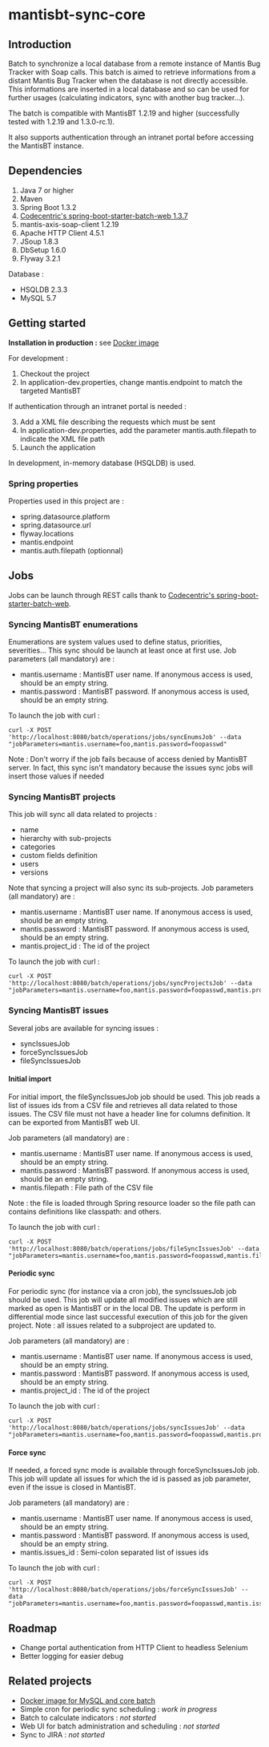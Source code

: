 # mantisbt-sync-core
## Introduction
Batch to synchronize a local database from a remote instance of Mantis Bug Tracker with Soap calls.
This batch is aimed to retrieve informations from a distant Mantis Bug Tracker when the database is not directly accessible. This informations are inserted in a local database and so can be used for further usages (calculating indicators, sync with another bug tracker...).

The batch is compatible with MantisBT 1.2.19 and higher (successfully tested with 1.2.19 and 1.3.0-rc.1).

It also supports authentication through an intranet portal before accessing the MantisBT instance.

## Dependencies
1. Java 7 or higher
2. Maven
3. Spring Boot 1.3.2
4. [Codecentric's spring-boot-starter-batch-web 1.3.7](https://github.com/codecentric/spring-boot-starter-batch-web)
5. mantis-axis-soap-client 1.2.19
6. Apache HTTP Client 4.5.1
7. JSoup 1.8.3
8. DbSetup 1.6.0
9. Flyway 3.2.1

Database :

* HSQLDB 2.3.3
* MySQL 5.7

## Getting started

**Installation in production :** see [Docker image](https://github.com/jrrdev/mantisbt-sync-docker)

For development :

1. Checkout the project
2. In application-dev.properties, change mantis.endpoint to match the targeted MantisBT

If authentication through an intranet portal is needed :

3. Add a XML file describing the requests which must be sent
4. In application-dev.properties, add the parameter mantis.auth.filepath to indicate the XML file path
5. Launch the application

In development, in-memory database (HSQLDB) is used.

### Spring properties

Properties used in this project are :

* spring.datasource.platform
* spring.datasource.url
* flyway.locations
* mantis.endpoint
* mantis.auth.filepath (optionnal)

## Jobs

Jobs can be launch through REST calls thank to [Codecentric's spring-boot-starter-batch-web](https://github.com/codecentric/spring-boot-starter-batch-web).

### Syncing MantisBT enumerations

Enumerations are system values used to define status, priorities, severities...
This sync should be launch at least once at first use.
Job parameters (all mandatory) are :

* mantis.username : MantisBT user name. If anonymous access is used, should be an empty string.
* mantis.password : MantisBT password. If anonymous access is used, should be an empty string.

To launch the job with curl :

```Shell
curl -X POST 'http://localhost:8080/batch/operations/jobs/syncEnumsJob' --data "jobParameters=mantis.username=foo,mantis.password=foopasswd"
```

Note : Don't worry if the job fails because of access denied by MantisBT server. In fact, this sync isn't mandatory because the issues sync jobs will insert those values if needed

### Syncing MantisBT projects

This job will sync all data related to projects :

* name
* hierarchy with sub-projects
* categories
* custom fields definition
* users
* versions

Note that syncing a project will also sync its sub-projects.
Job parameters (all mandatory) are :

* mantis.username : MantisBT user name. If anonymous access is used, should be an empty string.
* mantis.password : MantisBT password. If anonymous access is used, should be an empty string.
* mantis.project_id : The id of the project

To launch the job with curl :

```Shell
curl -X POST 'http://localhost:8080/batch/operations/jobs/syncProjectsJob' --data "jobParameters=mantis.username=foo,mantis.password=foopasswd,mantis.project_id=1"
```

### Syncing MantisBT issues

Several jobs are available for syncing issues :

* syncIssuesJob
* forceSyncIssuesJob
* fileSyncIssuesJob

#### Initial import

For initial import, the fileSyncIssuesJob job should be used.
This job reads a list of issues ids from a CSV file and retrieves all data related to those issues. The CSV file must not have a header line for columns definition. It can be exported from MantisBT web UI.

Job parameters (all mandatory) are :

* mantis.username : MantisBT user name. If anonymous access is used, should be an empty string.
* mantis.password : MantisBT password. If anonymous access is used, should be an empty string.
* mantis.filepath : File path of the CSV file

Note : the file is loaded through Spring resource loader so the file path can contains definitions like classpath: and others.

To launch the job with curl :

```Shell
curl -X POST 'http://localhost:8080/batch/operations/jobs/fileSyncIssuesJob' --data "jobParameters=mantis.username=foo,mantis.password=foopasswd,mantis.filepath=file:/path/to/file/filename.csv"
```

#### Periodic sync

For periodic sync (for instance via a cron job), the syncIssuesJob job should be used.
This job will update all modified issues which are still marked as open is MantisBT or in the local DB. The update is perform in differential mode since last successful execution of this job for the given project.
Note : all issues related to a subproject are updated to.

Job parameters (all mandatory) are :

* mantis.username : MantisBT user name. If anonymous access is used, should be an empty string.
* mantis.password : MantisBT password. If anonymous access is used, should be an empty string.
* mantis.project_id : The id of the project

To launch the job with curl :

```Shell
curl -X POST 'http://localhost:8080/batch/operations/jobs/syncIssuesJob' --data "jobParameters=mantis.username=foo,mantis.password=foopasswd,mantis.project_id=1"
```

#### Force sync

If needed, a forced sync mode is available through forceSyncIssuesJob job.
This job will update all issues for which the id is passed as job parameter, even if the issue is closed in MantisBT.

Job parameters (all mandatory) are :

* mantis.username : MantisBT user name. If anonymous access is used, should be an empty string.
* mantis.password : MantisBT password. If anonymous access is used, should be an empty string.
* mantis.issues_id : Semi-colon separated list of issues ids

To launch the job with curl :

```Shell
curl -X POST 'http://localhost:8080/batch/operations/jobs/forceSyncIssuesJob' --data "jobParameters=mantis.username=foo,mantis.password=foopasswd,mantis.issues_id=1;2"
```

## Roadmap

* Change portal authentication from HTTP Client to headless Selenium
* Better logging for easier debug

## Related projects

* [Docker image for MySQL and core batch](https://github.com/jrrdev/mantisbt-sync-docker)
* Simple cron for periodic sync scheduling : _work in progress_
* Batch to calculate indicators : _not started_
* Web UI for batch administration and scheduling : _not started_
* Sync to JIRA : _not started_